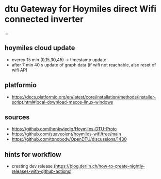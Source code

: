 # dtu Gateway for Hoymiles direct Wifi connected inverter

...

## hoymiles cloud update
- everey 15 min (0,15,30,45) -> timestamp update
- after 7 min 40 s update of graph data (if wifi not reachable, also reset of wifi AP)

## platformio
- https://docs.platformio.org/en/latest/core/installation/methods/installer-script.html#local-download-macos-linux-windows


## sources

- https://github.com/henkwiedig/Hoymiles-DTU-Proto
- https://github.com/suaveolent/hoymiles-wifi/tree/main
- https://github.com/tbnobody/OpenDTU/discussions/1430


## hints for workflow
- creating dev release (https://blog.derlin.ch/how-to-create-nightly-releases-with-github-actions)
